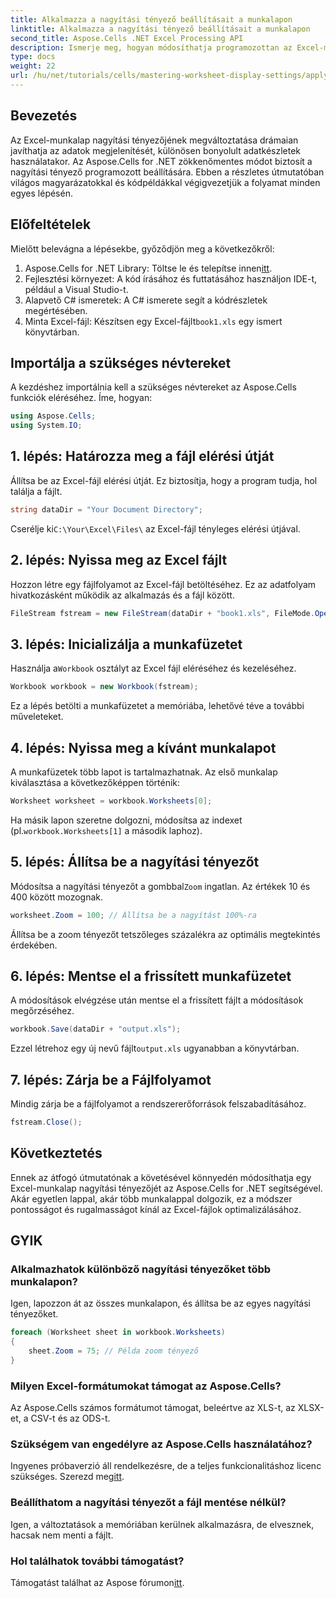 ```yaml
---
title: Alkalmazza a nagyítási tényező beállításait a munkalapon
linktitle: Alkalmazza a nagyítási tényező beállításait a munkalapon
second_title: Aspose.Cells .NET Excel Processing API
description: Ismerje meg, hogyan módosíthatja programozottan az Excel-munkalapok nagyítási tényezőjét az Aspose.Cells for .NET segítségével. Kövesse lépésenkénti útmutatónkat részletes kódpéldákkal az Excel-fájl megjelenítésének javításához.
type: docs
weight: 22
url: /hu/net/tutorials/cells/mastering-worksheet-display-settings/apply-zoom-factor-adjustments/
---
```

## Bevezetés

Az Excel-munkalap nagyítási tényezőjének megváltoztatása drámaian javíthatja az adatok megjelenítését, különösen bonyolult adatkészletek használatakor. Az Aspose.Cells for .NET zökkenőmentes módot biztosít a nagyítási tényező programozott beállítására. Ebben a részletes útmutatóban világos magyarázatokkal és kódpéldákkal végigvezetjük a folyamat minden egyes lépésén.

## Előfeltételek  

Mielőtt belevágna a lépésekbe, győződjön meg a következőkről:  

1.  Aspose.Cells for .NET Library: Töltse le és telepítse innen[itt](https://releases.aspose.com/cells/net/).  
2. Fejlesztési környezet: A kód írásához és futtatásához használjon IDE-t, például a Visual Studio-t.  
3. Alapvető C# ismeretek: A C# ismerete segít a kódrészletek megértésében.  
4.  Minta Excel-fájl: Készítsen egy Excel-fájlt`book1.xls` egy ismert könyvtárban.  

## Importálja a szükséges névtereket  

A kezdéshez importálnia kell a szükséges névtereket az Aspose.Cells funkciók eléréséhez. Íme, hogyan:  

```csharp
using Aspose.Cells;
using System.IO;
```

## 1. lépés: Határozza meg a fájl elérési útját  

Állítsa be az Excel-fájl elérési útját. Ez biztosítja, hogy a program tudja, hol találja a fájlt.  

```csharp
string dataDir = "Your Document Directory";
```

 Cserélje ki`C:\Your\Excel\Files\` az Excel-fájl tényleges elérési útjával.  

## 2. lépés: Nyissa meg az Excel fájlt  

Hozzon létre egy fájlfolyamot az Excel-fájl betöltéséhez. Ez az adatfolyam hivatkozásként működik az alkalmazás és a fájl között.  

```csharp
FileStream fstream = new FileStream(dataDir + "book1.xls", FileMode.Open);
```

## 3. lépés: Inicializálja a munkafüzetet  

 Használja a`Workbook` osztályt az Excel fájl eléréséhez és kezeléséhez.  

```csharp
Workbook workbook = new Workbook(fstream);
```

Ez a lépés betölti a munkafüzetet a memóriába, lehetővé téve a további műveleteket.  

## 4. lépés: Nyissa meg a kívánt munkalapot  

A munkafüzetek több lapot is tartalmazhatnak. Az első munkalap kiválasztása a következőképpen történik:  

```csharp
Worksheet worksheet = workbook.Worksheets[0];
```

 Ha másik lapon szeretne dolgozni, módosítsa az indexet (pl.`workbook.Worksheets[1]` a második laphoz).  

## 5. lépés: Állítsa be a nagyítási tényezőt  

 Módosítsa a nagyítási tényezőt a gombbal`Zoom` ingatlan. Az értékek 10 és 400 között mozognak.  

```csharp
worksheet.Zoom = 100; // Állítsa be a nagyítást 100%-ra
```

Állítsa be a zoom tényezőt tetszőleges százalékra az optimális megtekintés érdekében.  

## 6. lépés: Mentse el a frissített munkafüzetet  

A módosítások elvégzése után mentse el a frissített fájlt a módosítások megőrzéséhez.  

```csharp
workbook.Save(dataDir + "output.xls");
```

 Ezzel létrehoz egy új nevű fájlt`output.xls` ugyanabban a könyvtárban.  

## 7. lépés: Zárja be a Fájlfolyamot  

Mindig zárja be a fájlfolyamot a rendszererőforrások felszabadításához.  

```csharp
fstream.Close();
```

## Következtetés  

Ennek az átfogó útmutatónak a követésével könnyedén módosíthatja egy Excel-munkalap nagyítási tényezőjét az Aspose.Cells for .NET segítségével. Akár egyetlen lappal, akár több munkalappal dolgozik, ez a módszer pontosságot és rugalmasságot kínál az Excel-fájlok optimalizálásához.  


## GYIK  

### Alkalmazhatok különböző nagyítási tényezőket több munkalapon?  
Igen, lapozzon át az összes munkalapon, és állítsa be az egyes nagyítási tényezőket.  

```csharp
foreach (Worksheet sheet in workbook.Worksheets)
{
    sheet.Zoom = 75; // Példa zoom tényező
}
```

### Milyen Excel-formátumokat támogat az Aspose.Cells?  
Az Aspose.Cells számos formátumot támogat, beleértve az XLS-t, az XLSX-et, a CSV-t és az ODS-t.  

### Szükségem van engedélyre az Aspose.Cells használatához?  
 Ingyenes próbaverzió áll rendelkezésre, de a teljes funkcionalitáshoz licenc szükséges. Szerezd meg[itt](https://purchase.aspose.com/buy).  

### Beállíthatom a nagyítási tényezőt a fájl mentése nélkül?  
Igen, a változtatások a memóriában kerülnek alkalmazásra, de elvesznek, hacsak nem menti a fájlt.  

### Hol találhatok további támogatást?  
 Támogatást találhat az Aspose fórumon[itt](https://forum.aspose.com/c/cells/9).

